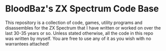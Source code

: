 # BloodBaz's ZX Spectrum Code Base
This repository is a collection of code, games, utility programs and disassembles for the ZX Spectrum that I have written or worked on over the last 30-35 years or so.
Unless stated otherwise, all the code in this repo was written by myself.  You are free to use any of it as you wish with no warrantees attached!
